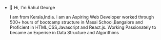 - 👋 Hi, I’m Rahul George
  <p>I am from Kerala,India.
  I am an Aspiring Web Developer worked through 500+ hours of bootcamp structure in Masai School,Bangalore and
  Proficient in HTML,CSS,Javascript and React.js.
  Working Passionately to became an Experise in Data Structure and Algorithims</p>
  
  
  
  
